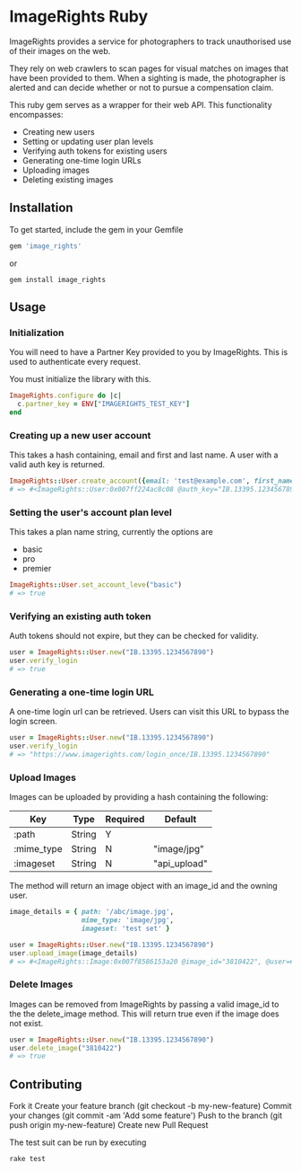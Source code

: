 # ImageRights Ruby

ImageRights provides a service for photographers to track unauthorised use of their images on the web. 

They rely on web crawlers to scan pages for visual matches on images that have been provided to them. When a sighting is made, the photographer is alerted and can decide whether or not to pursue a compensation claim. 

This ruby gem serves as a wrapper for their web API. This functionality encompasses: 

* Creating new users
* Setting or updating user plan levels
* Verifying auth tokens for existing users
* Generating one-time login URLs
* Uploading images
* Deleting existing images

## Installation

To get started, include the gem in your Gemfile

```ruby 
gem 'image_rights'
```
or 

```shell
gem install image_rights
```

## Usage

### Initialization

You will need to have a Partner Key provided to you by ImageRights. This is used to authenticate every request. 

You must initialize the library with this. 

```ruby 
ImageRights.configure do |c|
  c.partner_key = ENV["IMAGERIGHTS_TEST_KEY"]
end
```

### Creating up a new user account

This takes a hash containing, email and first and last name. A user with a valid auth key is returned.

```ruby 
ImageRights::User.create_account({email: 'test@example.com', first_name: 'Harry', last_name: 'Curotta'})
# => #<ImageRights::User:0x007ff224ac8c08 @auth_key="IB.13395.1234567890">
```

### Setting the user's account plan level

This takes a plan name string, currently the options are 
* basic
* pro
* premier

```ruby 
ImageRights::User.set_account_leve("basic")
# => true
```

### Verifying an existing auth token

Auth tokens should not expire, but they can be checked for validity. 

```ruby
user = ImageRights::User.new("IB.13395.1234567890")
user.verify_login
# => true
```

### Generating a one-time login URL

A one-time login url can be retrieved. Users can visit this URL to bypass the login screen. 

```ruby
user = ImageRights::User.new("IB.13395.1234567890")
user.verify_login
# => "https://www.imagerights.com/login_once/IB.13395.1234567890"
```

### Upload Images

Images can be uploaded by providing a hash containing the following: 

|      Key    |  Type  | Required | Default      |
|-------------|--------|----------|--------------|
| :path       | String |     Y    |              |
| :mime_type  | String |     N    | "image/jpg"  | 
| :imageset   | String |     N    | "api_upload" |

The method will return an image object with an image_id and the owning user.

```ruby 
image_details = { path: '/abc/image.jpg',
                  mime_type: 'image/jpg',
                  imageset: 'test set' }

user = ImageRights::User.new("IB.13395.1234567890")
user.upload_image(image_details)
# => #<ImageRights::Image:0x007f8586153a20 @image_id="3810422", @user=#<ImageRights::User:0x007f85848ab2c0 @auth_key="IB.13395.1234567890">>
```

### Delete Images

Images can be removed from ImageRights by passing a valid image_id to the the delete_image method. This will return true even if the image does not exist. 

```ruby
user = ImageRights::User.new("IB.13395.1234567890")
user.delete_image("3810422")
# => true
```

## Contributing

Fork it
Create your feature branch (git checkout -b my-new-feature)
Commit your changes (git commit -am 'Add some feature')
Push to the branch (git push origin my-new-feature)
Create new Pull Request

The test suit can be run by executing 

```shell
rake test
```






